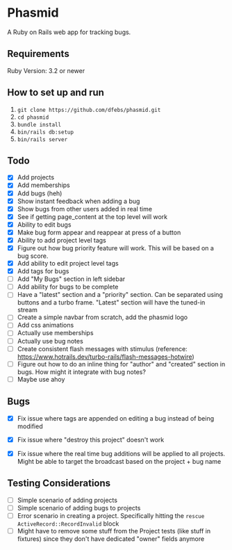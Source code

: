 # Phasmid
A Ruby on Rails web app for tracking bugs.

## Requirements
Ruby Version: 3.2 or newer

## How to set up and run
1. `git clone https://github.com/dfebs/phasmid.git`
1. `cd phasmid`
1. `bundle install`
1. `bin/rails db:setup`
1. `bin/rails server`

## Todo
- [x] Add projects
- [x] Add memberships
- [x] Add bugs (heh)
- [x] Show instant feedback when adding a bug
- [x] Show bugs from other users added in real time
- [x] See if getting page_content at the top level will work
- [x] Ability to edit bugs
- [x] Make bug form appear and reappear at press of a button
- [x] Ability to add project level tags
- [x] Figure out how bug priority feature will work. This will be based on a bug score.
- [x] Add ability to edit project level tags
- [x] Add tags for bugs
- [ ] Add "My Bugs" section in left sidebar
- [ ] Add ability for bugs to be complete
- [ ] Have a "latest" section and a "priority" section. Can be separated using buttons and a turbo frame. "Latest" section will have the tuned-in stream
- [ ] Create a simple navbar from scratch, add the phasmid logo
- [ ] Add css animations
- [ ] Actually use memberships
- [ ] Actually use bug notes
- [ ] Create consistent flash messages with stimulus (reference: https://www.hotrails.dev/turbo-rails/flash-messages-hotwire)
- [ ] Figure out how to do an inline thing for "author" and "created" section in bugs. How might it integrate with bug notes?
- [ ] Maybe use ahoy

## Bugs
- [x] Fix issue where tags are appended on editing a bug instead of being modified
- [x] Fix issue where "destroy this project" doesn't work
- [x] Fix issue where the real time bug additions will be applied to all projects. Might be able to target the broadcast based on the project + bug name


## Testing Considerations
- [ ] Simple scenario of adding projects
- [ ] Simple scenario of adding bugs to projects
- [ ] Error scenario in creating a project. Specifically hitting the `rescue ActiveRecord::RecordInvalid` block
- [ ] Might have to remove some stuff from the Project tests (like stuff in fixtures) since they don't have dedicated "owner" fields anymore